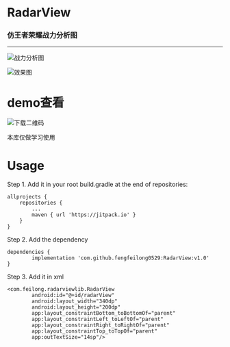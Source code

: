 # RadarView
### 仿王者荣耀战力分析图
---
![战力分析图](https://github.com/fengfeilong0529/RadarView/blob/master/pics/2.png "feilong")

![效果图](https://github.com/fengfeilong0529/RadarView/blob/master/pics/1.png "feilong")

# demo查看
![下载二维码](https://github.com/fengfeilong0529/RadarView/blob/master/pics/demo.png "feilong")

本库仅做学习使用

# Usage

Step 1. Add it in your root build.gradle at the end of repositories:

	allprojects {
		repositories {
			...
			maven { url 'https://jitpack.io' }
		}
	}
Step 2. Add the dependency

	dependencies {
	        implementation 'com.github.fengfeilong0529:RadarView:v1.0'
	}
  
Step 3. Add it in xml

```
<com.feilong.radarviewlib.RadarView
        android:id="@+id/radarView"
        android:layout_width="340dp"
        android:layout_height="200dp"
        app:layout_constraintBottom_toBottomOf="parent"
        app:layout_constraintLeft_toLeftOf="parent"
        app:layout_constraintRight_toRightOf="parent"
        app:layout_constraintTop_toTopOf="parent"
        app:outTextSize="14sp"/>
```
